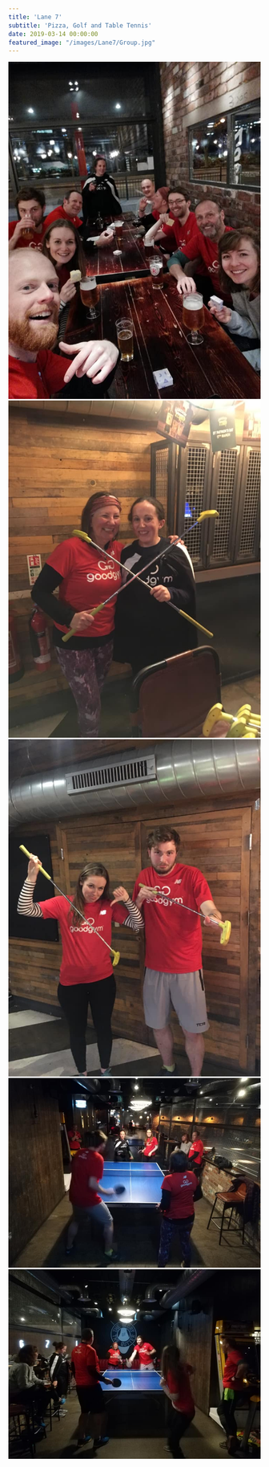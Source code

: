 ```yaml
---
title: 'Lane 7'
subtitle: 'Pizza, Golf and Table Tennis'
date: 2019-03-14 00:00:00
featured_image: "/images/Lane7/Group.jpg"
---
```


<div class="gallery" data-columns="3">
	<img src="/images/Lane7/Group.jpg">
	<img src="/images/Lane7/Winners.jpg">
	<img src="/images/Lane7/Losers.jpg">
	<img src="/images/Lane7/Table1.jpg">
	<img src="/images/Lane7/Table2.jpg">
</div>